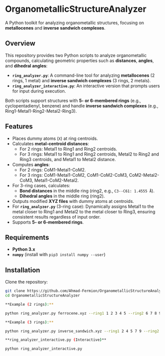 # OrganometallicStructureAnalyzer

A Python toolkit for analyzing organometallic structures, focusing on **metallocenes** and **inverse sandwich complexes**.

## Overview

This repository provides two Python scripts to analyze organometallic compounds, calculating geometric properties such as **distances**, **angles**, and **dihedral angles**:

- **`ring_analyzer.py`**: A command-line tool for analyzing **metallocenes** (2 rings, 1 metal) and **inverse sandwich complexes** (3 rings, 2 metals).
- **`ring_analyzer_interactive.py`**: An interactive version that prompts users for input during execution.

Both scripts support structures with **5- or 6-membered rings** (e.g., cyclopentadienyl, benzene) and handle **inverse sandwich complexes** (e.g., Ring1-Metal1-Ring2-Metal2-Ring3).

## Features

- Places dummy atoms (`X`) at ring centroids.
- Calculates **metal-centroid distances**:
  - For 2 rings: Metal1 to Ring1 and Ring2 centroids.
  - For 3 rings: Metal1 to Ring1 and Ring2 centroids, Metal2 to Ring2 and Ring3 centroids, and Metal1 to Metal2 distance.
- Computes **angles**:
  - For 2 rings: CoM1-Metal1-CoM2.
  - For 3 rings: CoM1-Metal1-CoM2, CoM1-CoM2-CoM3, CoM2-Metal2-CoM3, Metal1-CoM2-Metal2.
- For 3-ring cases, calculates:
  - **Bond distances** in the middle ring (ring2, e.g., `C3--C61: 1.4555 Å`).
  - **Dihedral angles** in the middle ring (ring2).
- Outputs modified **XYZ files** with dummy atoms at centroids.
- For **`ring_analyzer.py`** (3-ring case): Dynamically assigns Metal1 to the metal closer to Ring1 and Metal2 to the metal closer to Ring3, ensuring consistent results regardless of input order.
- Supports **5- or 6-membered rings**.

## Requirements

- **Python 3.x**
- **`numpy`** (install with `pip3 install numpy --user`)

## Installation

Clone the repository:
   ```bash
   git clone https://github.com/Ahmad-Fermion/OrganometallicStructureAnalyzer.git
   cd OrganometallicStructureAnalyzer

**Example (2 rings):**

python ring_analyzer.py ferrocene.xyz --ring1 1 2 3 4 5 --ring2 6 7 8 9 10 --metal1 11

**Example (3 rings):**

python ring_analyzer.py inverse_sandwich.xyz --ring1 2 4 5 7 9 --ring2 3 61 6 8 64 118 --ring3 62 63 65 66 67 --metal1 1 --metal2 60

**ring_analyzer_interactive.py (Interactive)**

python ring_analyzer_interactive.py
